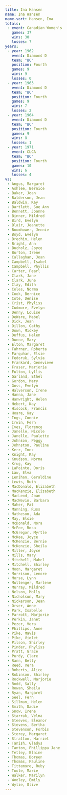 ```yaml
---
title: Ina Hansen
name: Ina Hansen
name-sort: Hansen, Ina
totals:
 - event: Canadian Women's
   games: 37
   wins: 30
   losses: 7
years:
 - year: 1962
   event: Diamond D
   team: "BC"
   position: Fourth
   games: 9
   wins: 9
   losses: 0
 - year: 1963
   event: Diamond D
   team: "BC"
   position: Fourth
   games: 9
   wins: 7
   losses: 2
 - year: 1964
   event: Diamond D
   team: "BC"
   position: Fourth
   games: 9
   wins: 8
   losses: 1
 - year: 1971
   event: CLCA
   team: "BC"
   position: Fourth
   games: 10
   wins: 6
   losses: 4
vs:
 - Angus, Margaret
 - Ashlee, Bernice
 - Baker, Joan
 - Balderson, Jean
 - Baldwin, Kay
 - Bartlett, Sue Ann
 - Bennett, Joanne
 - Binner, Mildred
 - Bird, Evelyn
 - Blair, Jeanette
 - Boomhower, Jennie
 - Boyd, Evelyn
 - Brechin, Helen
 - Bright, Ann
 - Bucholz, Joyce
 - Burton, Irene
 - Callaghan, Joan
 - Campbell, Isabel
 - Campbell, Phyllis
 - Carter, Pearl
 - Clark, Jane
 - Clark, June
 - Clay, Edith
 - Coles, Norma
 - Cook, Bernice
 - Cote, Denise
 - Crist, Phyliss
 - Cudmore, Evelyn
 - Denny, Louise
 - DeWare, Mabel
 - Dick, Jean
 - Dillon, Cathy
 - Down, Mickey
 - Duffus, Helen
 - Dunne, Mary
 - Elton, Margaret
 - Fahrner, Roberta
 - Farquhar, Elsie
 - Fedoruk, Sylvia
 - Frankard, Genevieve
 - Fraser, Marjorie
 - Fulton, Lyllis
 - Garland, Ethel
 - Gordon, Mary
 - Goss, Evelyn
 - Halverson, Irene
 - Hanna, Jane
 - Hanwright, Helen
 - Hebert, Kay
 - Hiscock, Francis
 - Hoare, Kay
 - Ings, Connie
 - Irwin, Fern
 - Ives, Florence
 - Janelle, Nicole
 - Janelle, Paulette
 - Johnson, Peggy
 - Johnston, Pauline
 - Kerr, Inez
 - Knight, Kay
 - Knudson, Norma
 - Krug, Kay
 - LaPointe, Doris
 - Law, Elva
 - Lenihan, Geraldine
 - Lewis, Ruth
 - MacDonald, Elizabeth
 - MacKenzie, Elizabeth
 - MacLeod, Joan
 - MacNevin, Barbara
 - Maher, Pat
 - Manning, Russ
 - Matheson, Ada
 - May, Elsie
 - McDonald, Nora
 - McFee, Rosa
 - McGregor, Myrtle
 - McKee, Joyce
 - McKenzie, Bernie
 - McKenzie, Sheila
 - Miller, Joyce
 - Mills, Mary
 - Mitchell, Mabel
 - Mitchell, Shirley
 - Moon, Margaret
 - Morrison, Lenore
 - Morse, Lynn
 - Mullenger, Marlene
 - Murray, Mildred
 - Nelson, Molly
 - Nicholson, Mary
 - Nickerson, Jean
 - Orser, Anne
 - Park, Isabelle
 - Parrott, Marjorie
 - Perkin, Janet
 - Pezer, Vera
 - Phillips, Anne
 - Pike, Mavis
 - Pike, Violet
 - Pilson, Shirley
 - Pinder, Phyliss
 - Pratt, Grace
 - Purdy, Clare
 - Rann, Betty
 - Reed, Vera
 - Roberts, Alice
 - Robinson, Shirley
 - Rockwell, Marjorie
 - Rodd, Sally
 - Rowan, Sheila
 - Ryan, Margaret
 - Seel, Fern
 - Sillman, Helen
 - Smith, Dadie
 - Snow, Irene
 - Starrak, Velma
 - Steeves, Eleanor
 - Stevens, Bertha
 - Stevenson, Forbis
 - Storey, Margaret
 - Stratton, Harriet
 - Tanish, Gladys
 - Tanton, Phillippa Jane
 - Tetley, Elaine
 - Thomas, Doreen
 - Thomas, Pauline
 - Tittemore, Ruby
 - Toole, Marie
 - Walker, Marilyn
 - Wooley, Emily
 - Wylie, Olive
---
```

